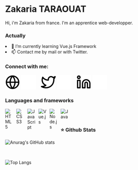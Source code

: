 # Zakaria TARAOUAT

Hi, i'm Zakaria from france.
I'm an apprentice web-developper.

### Actually

<li>🌱 I’m currently learning Vue.js Framework</li>

<li>📫 Contact me by mail or with Twitter.</li>

### Connect with me:

[![img_contact](./img/globe-light.svg)](https://ztara21.github.io/portfolio#gh-light-mode-only)
[![img_contact](./img/globe-dark.svg)](https://ztara21.github.io/portfolio#gh-dark-mode-only)
&nbsp;&nbsp;
[![img_contact](./img/twitter-light.svg)](https://twitter.com/ztara_21#gh-light-mode-only)
[![img_contact](./img/twitter-dark.svg)](https://twitter.com/ztara_21#gh-dark-mode-only)
&nbsp;&nbsp;
[![img_contact](./img/linkedin-light.svg)](https://www.linkedin.com/in/ztara21/#gh-light-mode-only)
[![img_contact](./img/linkedin-dark.svg)](https://www.linkedin.com/in/ztara21/#gh-dark-mode-only)

### Languages and frameworks

<img align="left" alt="HTML5" width="26px" src="https://cdn.jsdelivr.net/gh/devicons/devicon/icons/html5/html5-original.svg" style="padding-right:10px;" />
<img align="left" alt="CSS3" width="26px" src="https://cdn.jsdelivr.net/gh/devicons/devicon/icons/css3/css3-original.svg" style="padding-right:10px;" />
<img align="left" alt="JavaScript" width="26px" src="https://cdn.jsdelivr.net/gh/devicons/devicon/icons/javascript/javascript-original.svg" style="padding-right:10px;" />
<img align="left" alt="Vue.js" width="26px" src="https://cdn.jsdelivr.net/gh/devicons/devicon/icons/vuejs/vuejs-original.svg" style="padding-right:10px;" />
<img align="left" alt="Node.js" width="26px" src="https://cdn.jsdelivr.net/gh/devicons/devicon/icons/nodejs/nodejs-original.svg" style="padding-right:10px;" />
<img align="left" alt="Java" width="26px" src="https://cdn.jsdelivr.net/gh/devicons/devicon/icons/java/java-original.svg" style="padding-right:10px;" />

<br><br>

### ⭐ Github Stats
 
![Anurag's GitHub stats](https://github-readme-stats.vercel.app/api?username=ztara21&show_icons=true&theme=vue-dark)

<br><br>
![Top Langs](https://github-readme-stats.vercel.app/api/top-langs/?username=ztara21&layout=compact&theme=vue-dark)
